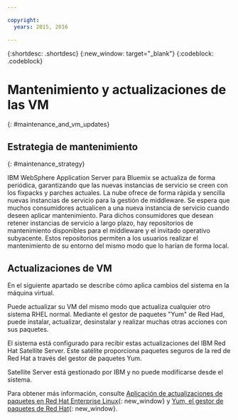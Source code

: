 ```yaml
---

copyright:
  years: 2015, 2016

---
```


{:shortdesc: .shortdesc}
{:new_window: target="_blank"}
{:codeblock: .codeblock}

# Mantenimiento y actualizaciones de las VM
{: #maintenance_and_vm_updates}

## Estrategia de mantenimiento
{: #maintenance_strategy}

IBM WebSphere Application Server para Bluemix se actualiza de forma periódica, garantizando que las nuevas instancias de servicio se creen con los fixpacks y parches actuales. La nube ofrece de forma rápida y sencilla nuevas instancias de servicio para la gestión de middleware. Se espera que muchos consumidores actualicen a una nueva instancia de servicio cuando deseen aplicar mantenimiento. Para dichos consumidores que desean retener instancias de servicio a largo plazo, hay repositorios de mantenimiento disponibles para el
middleware y el invitado operativo subyacente. Estos repositorios permiten a los usuarios realizar el mantenimiento de su entorno del mismo modo que lo harían de forma local.

## Actualizaciones de VM

En el siguiente apartado se describe cómo aplica cambios del sistema en la máquina virtual.

Puede actualizar su VM del mismo modo que actualiza cualquier otro sistema RHEL normal. Mediante el gestor de paquetes "Yum" de Red Had, puede instalar, actualizar, desinstalar y realizar muchas otras acciones con sus paquetes.

El sistema está configurado para recibir estas actualizaciones del IBM Red Hat Satellite Server. Este satélite proporciona paquetes seguros de la red de Red Hat a través del gestor de paquetes Yum.

Satellite Server está gestionado por IBM y no puede modificarse desde el sistema.

Para obtener más información, consulte [Aplicación de actualizaciones de paquetes en Red Hat Enterprise Linux](https://access.redhat.com/articles/11258#rhel6){: new_window} y [Yum, el gestor de paquetes de Red Hat](https://access.redhat.com/documentation/en-US/Red_Hat_Enterprise_Linux/6/html/Deployment_Guide/ch-yum.html){: new_window}.
